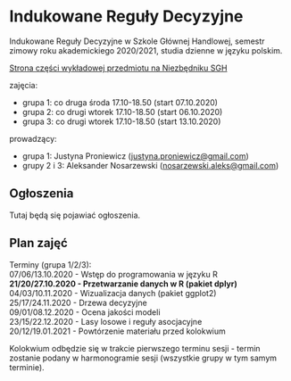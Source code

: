 # Indukowane Reguły Decyzyjne
Indukowane Reguły Decyzyjne w Szkole Głównej Handlowej, semestr zimowy roku akademickiego 2020/2021, studia dzienne w języku polskim.

[Strona części wykładowej przedmiotu na Niezbędniku SGH](https://www.e-sgh.pl/mwrzosek/ird/)

zajęcia:  
* grupa 1: co druga środa 17.10-18.50 (start 07.10.2020)  
* grupa 2: co drugi wtorek 17.10-18.50 (start 06.10.2020)  
* grupa 3: co drugi wtorek 17.10-18.50 (start 13.10.2020)  

prowadzący:  
* grupa 1: Justyna Proniewicz  (justyna.proniewicz@gmail.com)  
* grupy 2 i 3: Aleksander Nosarzewski (nosarzewski.aleks@gmail.com)  

## Ogłoszenia
Tutaj będą się pojawiać ogłoszenia.

## Plan zajęć
Terminy (grupa 1/2/3):  
07/06/13.10.2020 - Wstęp do programowania w języku R  
__21/20/27.10.2020 - Przetwarzanie danych w R (pakiet dplyr)__  
04/03/10.11.2020 - Wizualizacja danych (pakiet ggplot2)  
25/17/24.11.2020 - Drzewa decyzyjne  
09/01/08.12.2020 - Ocena jakości modeli  
23/15/22.12.2020 - Lasy losowe i reguły asocjacyjne  
20/12/19.01.2021 - Powtórzenie materiału przed kolokwium  

Kolokwium odbędzie się w trakcie pierwszego terminu sesji - termin zostanie podany w harmonogramie sesji (wszystkie grupy w tym samym terminie).
